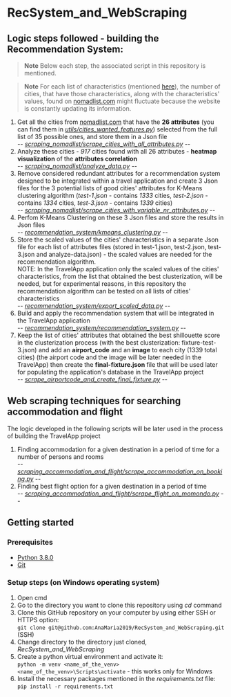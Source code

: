 # RecSystem_and_WebScraping

## Logic steps followed - building the Recommendation System:
> **Note**
> Below each step, the associated script in this repository is mentioned.</br>

> **Note**
> For each list of characteristics (mentioned [here](https://github.com/AnaMaria2019/RecSystem_and_WebScraping/blob/master/utils/cities_wanted_features.py)), the number of cities, that have those characteristics, along with the characteristics' values, found on [nomadlist.com](https://nomadlist.com/) might fluctuate because the website is constantly updating its information.

1) Get all the cities from [nomadlist.com](https://nomadlist.com/) that have the <b>26 attributes</b> (you can find them in <i>[utils/cities_wanted_features.py](https://github.com/AnaMaria2019/RecSystem_and_WebScraping/blob/master/utils/cities_wanted_features.py)</i>) selected from the full list of 35 possible ones, and store them in a Json file</br>
-- <i>[scraping_nomadlist/scrape_cities_with_all_attributes.py](https://github.com/AnaMaria2019/RecSystem_and_WebScraping/blob/master/scraping_nomadlist/scrape_cities_with_all_attributes.py)</i> -- 
2) Analyze these cities - <i>917</i> cities found with all 26 attributes - <b>heatmap visualization</b> of the <b>attributes correlation</b></br>
-- <i>[scraping_nomadlist/analyze_data.py](https://github.com/AnaMaria2019/RecSystem_and_WebScraping/blob/master/scraping_nomadlist/analyze_data.py)</i> --
3) Remove considered redundant attributes for a recommendation system designed to be integrated within a travel application and create 3 Json files for the 3 potential lists of good cities' attributes for K-Means clustering algorithm (<i>test-1.json</i> - contains <i>1333</i> cities, <i>test-2.json</i> - contains <i>1334</i> cities, <i>test-3.json</i> - contains <i>1339</i> cities)</br>
-- <i>[scraping_nomadlist/scrape_cities_with_variable_nr_attributes.py](https://github.com/AnaMaria2019/RecSystem_and_WebScraping/blob/master/scraping_nomadlist/scrape_cities_with_variable_nr_attributes.py)</i> --
4) Perfom K-Means Clustering on these 3 Json files and store the results in Json files</br>
-- <i>[recommendation_system/kmeans_clustering.py](https://github.com/AnaMaria2019/RecSystem_and_WebScraping/blob/master/recommendation_system/kmeans_clustering.py)</i> --
5) Store the scaled values of the cities' characteristics in a separate Json file for each list of attributes files (stored in test-1.json, test-2.json, test-3.json and analyze-data.json) - the scaled values are needed for the recommendation algorithm.</br>
NOTE: In the TravelApp application only the scaled values of the cities' characteristics, from the list that obtained the best clusterization, will be needed, but for experimental reasons, in this repository the recommendation algorithm can be tested on all lists of cities' characteristics</br>
-- <i>[recommendation_system/export_scaled_data.py](https://github.com/AnaMaria2019/RecSystem_and_WebScraping/blob/master/recommendation_system/export_scaled_data.py)</i> --
6) Build and apply the recommendation system that will be integrated in the TravelApp application</br>
-- <i>[recommendation_system/recommendation_system.py](https://github.com/AnaMaria2019/RecSystem_and_WebScraping/blob/master/recommendation_system/recommendation_system.py)</i> --
7) Keep the list of cities' attributes that obtained the best shillouette score in the clusterization process (with the best clusterization: fixture-test-3.json) and add an <b>airport_code</b> and an <b>image</b> to each city (1339 total cities) (the airport code and the image will be later needed in the TravelApp) then create the <b>final-fixture.json</b> file that will be used later for populating the application's database in the TravelApp project</br>
-- <i>[scrape_airportcode_and_create_final_fixture.py](https://github.com/AnaMaria2019/RecSystem_and_WebScraping/blob/master/scrape_airportcode_and_create_final_fixture.py)</i> --

## Web scraping techniques for searching accommodation and flight
The logic developed in the following scripts will be later used in the process of building the TravelApp project

1) Finding accommodation for a given destination in a period of time for a number of persons and rooms</br>
-- <i>[scraping_accommodation_and_flight/scrape_accommodation_on_booking.py](https://github.com/AnaMaria2019/RecSystem_and_WebScraping/blob/master/scraping_accommodation_and_flight/scrape_accommodation_on_booking.py)</i> --
2) Finding best flight option for a given destination in a period of time</br>
-- <i>[scraping_accommodation_and_flight/scrape_flight_on_momondo.py](https://github.com/AnaMaria2019/RecSystem_and_WebScraping/blob/master/scraping_accommodation_and_flight/scrape_flight_on_momondo.py)</i> --


## Getting started

### Prerequisites

* [Python 3.8.0](https://www.python.org/downloads/release/python-380/)
* [Git](https://git-scm.com/downloads)

### Setup steps (on Windows operating system)

1. Open cmd
2. Go to the directory you want to clone this repository using <i>cd</i> command
3. Clone this GitHub repository on your computer by using either SSH or HTTPS option:</br>
`git clone git@github.com:AnaMaria2019/RecSystem_and_WebScraping.git` (SSH)
4. Change directory to the directory just cloned, <i>RecSystem_and_WebScraping</i>
5. Create a python virtual environment and activate it:</br>
`python -m venv <name_of_the_venv>`</br>
`<name_of_the_venv>\Scripts\activate` - this works only for Windows
6. Install the necessary packages mentioned in the <i>requirements.txt</i> file:</br>
`pip install -r requirements.txt`
